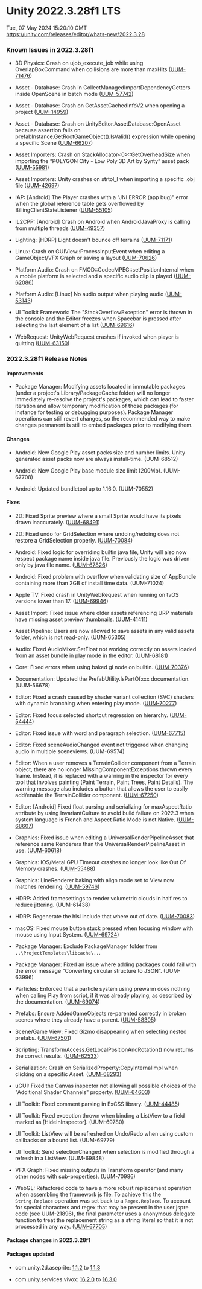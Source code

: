 # Unity 2022.3.28f1 LTS
Tue, 07 May 2024 15:20:10 GMT  
https://unity.com/releases/editor/whats-new/2022.3.28

### Known Issues in 2022.3.28f1

- 3D Physics:  Crash on ujob_execute_job while using OverlapBoxCommand when collisions are more than maxHits
    ([UUM-71476](https://issuetracker.unity3d.com/issues/crash-on-ujob-execute-job-while-using-overlapboxcommand-when-collisions-are-more-than-maxhits))

- Asset - Database: Crash in CollectManagedImportDependencyGetters inside OpenScene in batch mode
    ([UUM-57742](https://issuetracker.unity3d.com/issues/crash-in-collectmanagedimportdependencygetters-inside-openscene-in-batch-mode))

- Asset - Database: Crash on GetAssetCachedInfoV2 when opening a project
    ([UUM-14959](https://issuetracker.unity3d.com/issues/crash-on-getassetcachedinfov2-when-opening-a-project))

- Asset - Database: Crash on UnityEditor.AssetDatabase:OpenAsset because assertion fails on prefabInstance.GetRootGameObject().IsValid() expression while opening a specific Scene
    ([UUM-66207](https://issuetracker.unity3d.com/issues/crash-on-unityeditor-dot-assetdatabase-openasset-because-assertion-fails-on-prefabinstance-dot-getrootgameobject-dot-isvalid-expression-while-opening-a-specific-scene))

- Asset Importers: Crash on StackAllocator<0>::GetOverheadSize when importing the “POLYGON City - Low Poly 3D Art by Synty“ asset pack
    ([UUM-55981](https://issuetracker.unity3d.com/issues/crash-on-stackallocator-getoverheadsize-when-importing-the-polygon-city-low-poly-3d-art-by-synty-asset-pack))

- Asset Importers: Unity crashes on strtol_l when importing a specific .obj file
    ([UUM-42697](https://issuetracker.unity3d.com/issues/unity-crashes-on-strtol-l-when-importing-a-specific-obj-file))

- IAP: [Android] The Player crashes with a "JNI ERROR (app bug)" error when the global reference table gets overflowed by BillingClientStateListener
    ([UUM-55105](https://issuetracker.unity3d.com/issues/android-the-player-crashes-with-a-jni-error-app-bug-error-when-the-global-reference-table-gets-overflowed-by-billingclientstatelistener))

- IL2CPP: [Android] Crash on Android when AndroidJavaProxy is calling from multiple threads
    ([UUM-49357](https://issuetracker.unity3d.com/issues/android-crash-on-android-when-androidjavaproxy-is-calling-from-multiple-threads))

- Lighting: [HDRP] Light doesn't bounce off terrains
    ([UUM-71171](https://issuetracker.unity3d.com/issues/hdrp-light-doesnt-bounce-off-terrains))

- Linux:  Crash on GUIView::ProcessInputEvent when editing a GameObject/VFX Graph or saving a layout
    ([UUM-70626](https://issuetracker.unity3d.com/issues/linux-crash-on-guiview-processinputevent-when-editing-a-gameobject-slash-vfx-graph-or-saving-a-layout))

- Platform Audio: Crash on FMOD::CodecMPEG::setPositionInternal when a mobile platform is selected and a specific audio clip is played
    ([UUM-62086](https://issuetracker.unity3d.com/issues/crash-on-fmod-codecmpeg-setpositioninternal-when-a-mobile-platform-is-selected-and-a-specific-audio-clip-is-played))

- Platform Audio: [Linux] No audio output when playing audio
    ([UUM-53143](https://issuetracker.unity3d.com/issues/linux-no-audio-output-when-playing-audio))

- UI Toolkit Framework: The "StackOverflowException" error is thrown in the console and the Editor freezes when Spacebar is pressed after selecting the last element of a list
    ([UUM-69616](https://issuetracker.unity3d.com/issues/the-stackoverflowexception-error-is-thrown-in-the-console-and-the-editor-freezes-when-spacebar-is-pressed-after-selecting-the-last-element-of-a-list))

- WebRequest: UnityWebRequest crashes if invoked when player is quitting
    ([UUM-63150](https://issuetracker.unity3d.com/issues/unitywebrequest-crashes-if-invoked-when-player-is-quitting))



### 2022.3.28f1 Release Notes

#### Improvements

- Package Manager: Modifying assets located in immutable packages \(under a project's Library/PackageCache folder\) will no longer immediately re-resolve the project's packages, which can lead to faster iteration and allow temporary modification of those packages \(for instance for testing or debugging purposes\). Package Manager operations can still revert changes, so the recommended way to make changes permanent is still to embed packages prior to modifying them.



#### Changes

- Android: New Google Play asset packs size and number limits. Unity generated asset packs now are always install-time.
    (UUM-68512)

- Android: New Google Play base module size limit \(200Mb\).
    (UUM-67708)

- Android: Updated bundletool up to 1.16.0.
    (UUM-70552)



#### Fixes

- 2D: Fixed Sprite preview where a small Sprite would have its pixels drawn inaccurately.
    ([UUM-68491](https://issuetracker.unity3d.com/issues/image-of-the-sprite-is-not-accurate-when-previewing-it-in-the-inspector-window))

- 2D: Fixed undo for GridSelection where undoing/redoing does not restore a GridSelection properly.
    ([UUM-70084](https://issuetracker.unity3d.com/issues/tile-paint-action-disappears-from-undo-history-when-tile-selection-tool-has-been-used-beforehand))

- Android: Fixed logic for overriding builtin java file, Unity will also now respect package name inside java file. Previously the logic was driven only by java file name.
    ([UUM-67826](https://issuetracker.unity3d.com/issues/android-cannot-find-symbol-public-class-unityplayeractivity-extends-com-dot-unity3d-dot-player-dot-unityplayeractivity-error-is-thrown-when-building-for-the-android-platform))

- Android: Fixed problem with overflow when validating size of AppBundle containing more than 2GB of install time data.
    (UUM-71024)

- Apple TV: Fixed crash in UnityWebRequest when running on tvOS versions lower than 17.
    ([UUM-69946](https://issuetracker.unity3d.com/issues/tvos-making-any-unitywebrequest-request-on-an-appletv-crashes-the-app-on-tvos-versions-below-17-dot-0))

- Asset Import: Fixed issue where older assets referencing URP materials have missing asset preview thumbnails.
    ([UUM-41411](https://issuetracker.unity3d.com/issues/prefab-thumbnails-are-only-shown-when-the-prefabs-are-reimported))

- Asset Pipeline: Users are now allowed to save assets in any valid assets folder, which is not read-only.
    ([UUM-65305](https://issuetracker.unity3d.com/issues/an-error-message-is-displayed-when-any-type-of-file-is-saved-outside-the-projects-assets-folder))

- Audio: Fixed AudioMixer.SetFloat not working correctly on assets loaded from an asset bundle in play mode in the editor.
    ([UUM-68181](https://issuetracker.unity3d.com/issues/audio-mixer-does-not-change-volume-when-lowering-volume-on-an-audio-mixer-loaded-from-assetbundles))

- Core: Fixed errors when using baked gi node on builtin.
    ([UUM-70376](https://issuetracker.unity3d.com/issues/shader-errors-are-thrown-when-using-baked-gi-node-within-the-shader-graph))

- Documentation: Updated the PrefabUtility.IsPartOfxxx documentation.
    (UUM-56678)

- Editor: Fixed a crash caused by shader variant collection \(SVC\) shaders with dynamic branching when entering play mode.
    ([UUM-70277](https://issuetracker.unity3d.com/issues/crash-on-shaderlab-shaderstate-applyshaderstate-when-entering-play-mode-and-calling-shaderwarmup-dot-warmupshaderfromcollection-with-a-shader-that-has-dynamic-branch))

- Editor: Fixed focus selected shortcut regression on hierarchy.
    ([UUM-54444](https://issuetracker.unity3d.com/issues/hierarchy-does-not-highlight-the-gameobject-with-a-blue-color-when-pressing-the-f-key-in-scene-view))

- Editor: Fixed issue with word and paragraph selection.
    ([UUM-67715](https://issuetracker.unity3d.com/issues/the-caret-is-placed-on-the-wrong-side-of-the-double-clicked-word-when-selecting-text))

- Editor: Fixed sceneAudioChanged event not triggered when changing audio in multiple sceneviews.
    (UUM-69574)

- Editor: When a user removes a TerrainCollider component from a Terrain object, there are no longer MissingComponentExceptions thrown every frame. Instead, it is replaced with a warning in the inspector for every tool that involves painting \(Paint Terrain, Paint Trees, Paint Details\). The warning message also includes a button that allows the user to easily add/enable the TerrainCollider component.
    ([UUM-67250](https://issuetracker.unity3d.com/issues/missingcomponentexception-errors-are-thrown-when-using-terrain-with-no-terrain-collider))

- Editor: \[Android\] Fixed float parsing and serializing for maxAspectRatio attribute by using InvariantCulture to avoid build failure on 2022.3 when system language is French and Aspect Ratio Mode is not Native.
    ([UUM-68607](https://issuetracker.unity3d.com/issues/android-android-build-fails-with-an-error-system-dot-formatexception-input-string-was-not-in-a-correct-format-dot-when-aspect-ratio-mode-is-set-to-other-than-native-aspect-ratio-and-windows-language-is-set-to-french-france))

- Graphics: Fixed issue when editing a UniversalRenderPipelineAsset that reference same Renderers than the UniversalRenderPipelineAsset in use.
    ([UUM-60618](https://issuetracker.unity3d.com/issues/sliders-in-the-urp-dot-asset-throws-nullreferenceexception))

- Graphics: IOS/Metal GPU Timeout crashes no longer look like Out Of Memory crashes.
    ([UUM-55488](https://issuetracker.unity3d.com/issues/ios-app-crashes-with-out-of-memory-exception-in-unitygfxdeviceworker-when-starting-the-app))

- Graphics: LineRenderer baking with align mode set to View now matches rendering.
    ([UUM-59746](https://issuetracker.unity3d.com/issues/mesh-collider-generated-on-a-rotated-slash-negative-scale-linerenderer-gameobject-is-incorrect-when-line-renderer-alignment-is-set-to-view))

- HDRP: Added framesettings to render volumetric clouds in half res to reduce jittering.
    (UUM-61438)

- HDRP: Regenerate the hlsl include that where out of date.
    ([UUM-70083](https://issuetracker.unity3d.com/issues/the-pregenerated-lightdefinition-dot-cs-dot-hlsl-does-not-match-the-source-lightdefinition-dot-cs-when-regenerating-shader-includes))

- macOS: Fixed mouse button stuck pressed when focusing window with mouse using Input System.
    ([UUM-69724](https://issuetracker.unity3d.com/issues/new-input-system-registers-mouse-down-events-when-clicking-or-dragging-the-title-bar-of-the-windowed-player-window-with-locked-cursor-on-macos))

- Package Manager: Exclude PackageManager folder from `..\ProjectTemplates\libcache\..`.

- Package Manager: Fixed an issue where adding packages could fail with the error message "Converting circular structure to JSON".
    (UUM-63996)

- Particles: Enforced that a particle system using prewarm does nothing when calling Play from script, if it was already playing, as described by the documentation.
    ([UUM-69074](https://issuetracker.unity3d.com/issues/currently-playing-particles-disappear-and-start-playing-again-when-the-particlesystem-dot-play-method-is-called))

- Prefabs: Ensure AddedGameObjects re-parented correctly in broken scenes where they already have a parent.
    ([UUM-58305](https://issuetracker.unity3d.com/issues/crash-on-block-remove-when-a-scene-is-opened-in-a-specific-project))

- Scene/Game View: Fixed Gizmo disappearing when selecting nested prefabs.
    ([UUM-67501](https://issuetracker.unity3d.com/issues/reflection-probe-gizmo-disappears-when-selecting-nested-prefabs))

- Scripting: TransformAccess.GetLocalPositionAndRotation\(\) now returns the correct results.
    ([UUM-62533](https://issuetracker.unity3d.com/issues/wrong-position-and-rotation-values-are-returned-when-using-transformaccess-dot-getlocalpositionandrotation))

- Serialization: Crash on SerializedProperty:CopyInternalImpl when clicking on a specific Asset.
    ([UUM-68293](https://issuetracker.unity3d.com/issues/crash-on-serializedproperty-copyinternalimpl-when-clicking-on-a-specific-asset))

- uGUI: Fixed the Canvas inspector not allowing all possible choices of the "Additional Shader Channels" property.
    ([UUM-64603](https://issuetracker.unity3d.com/issues/cannot-toggle-normal-or-tangent-when-selecting-in-additional-shader-channels-dropdown))

- UI Toolkit: Fixed comment parsing in ExCSS library.
    ([UUM-44485](https://issuetracker.unity3d.com/issues/uss-parsing-error-an-unexpected-error-occurred-errors-appear-when-having-one-or-more-slash-in-the-uss-file-after-slash-star-symbols))

- UI Toolkit: Fixed exception thrown when binding a ListView to a field marked as \[HideInInspector\].
    (UUM-69780)

- UI Toolkit: ListView will be refreshed on Undo/Redo when using custom callbacks on a bound list.
    (UUM-69779)

- UI Toolkit: Send selectionChanged when selection is modified through a refresh in a ListView.
    (UUM-69848)

- VFX Graph: Fixed missing outputs in Transform operator \(and many other nodes with sub-properties\).
    ([UUM-70986](https://issuetracker.unity3d.com/issues/vfx-missing-expand-option-with-output-slot))

- WebGL: Refactored code to have a more robust replacement operation when assembling the framework js file. To achieve this the `String.Replace` operation was set back to a `Regex.Replace`. To account for special characters and regex that may be present in the user jspre code \(see UUM-21896\), the final parameter uses a anonymous delegate function to treat the replacement string as a string literal so that it is not processed in any way.
    ([UUM-67705](https://issuetracker.unity3d.com/issues/jspre-files-are-not-included-when-building-for-webgl))




#### Package changes in 2022.3.28f1

#### Packages updated

- com.unity.2d.aseprite: [1.1.2](https://docs.unity3d.com/Packages/com.unity.2d.aseprite@1.1//changelog/CHANGELOG.html) to [1.1.3](https://docs.unity3d.com/Packages/com.unity.2d.aseprite@1.1//changelog/CHANGELOG.html)

- com.unity.services.vivox: [16.2.0](https://docs.unity3d.com/Packages/com.unity.services.vivox@16.2//changelog/CHANGELOG.html) to [16.3.0](https://docs.unity3d.com/Packages/com.unity.services.vivox@16.3//changelog/CHANGELOG.html)